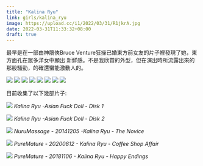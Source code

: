 ```yaml
---
title: "Kalina Ryu"
link: girls/kalina_ryu
image: https://upload.cc/i1/2022/03/31/R1jkrA.jpg
date: 2022-03-31T11:33:32+08:00
draft: true
---
```


最早是在一部由神鵰俠Bruce Venture狂操已婚東方前女友的片子裡發現了她，東方面孔在眾多洋女中顯出
新鮮感。不是我欣賞的外型，但在演出時所流露出來的那股騷勁，的確還蠻能激動人的。

![](https://upload.cc/i1/2022/03/31/a5sYc7.jpg)
![](https://upload.cc/i1/2022/03/31/CuITSw.jpg)
![](https://upload.cc/i1/2022/03/31/RwZtc0.jpg)
![](https://upload.cc/i1/2022/03/31/nHdBhg.jpg)
![](https://upload.cc/i1/2022/03/31/R1jkrA.jpg)
![](https://upload.cc/i1/2022/03/31/Sjnzgp.jpg)
![](https://upload.cc/i1/2022/03/31/qemLGT.jpg)
![](https://upload.cc/i1/2022/03/31/ZY92Jn.jpg)

目前收集了以下幾部片子:

![](https://upload.cc/i1/2022/03/31/EDNHGq.jpg)
*Kalina Ryu -Asian Fuck Doll - Disk 1*

![](https://upload.cc/i1/2022/03/31/UymJbS.jpg)
*Kalina Ryu -Asian Fuck Doll - Disk 2*

![](https://upload.cc/i1/2022/03/31/VA0n2X.jpg)
*NuruMassage - 20141205 -Kalina Ryu - The Novice*

![](https://upload.cc/i1/2022/03/31/YHwh6A.jpg)
*PureMature - 20200812 - Kalina Ryu - Coffee Shop Affair*

![](https://upload.cc/i1/2022/03/31/KO3xPu.jpg)
*PureMature - 20181106 - Kalina Ryu - Happy Endings*

![]()
